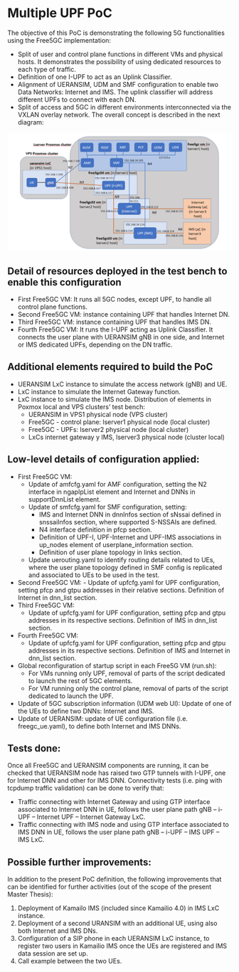 # Multiple UPF PoC

The objective of this PoC is demonstrating the following 5G functionalities using the Free5GC implementation:
-	Split of user and control plane functions in different VMs and physical hosts. It demonstrates the possibility of using dedicated resources to each type of traffic.
-	Definition of one I-UPF to act as an Uplink Classifier. 
-	Alignment of UERANSIM, UDM and SMF configuration to enable two Data Networks: Internet and IMS. The uplink classifier will address different UPFs to connect with each DN.
-	Split of access and 5GC in different environments interconnected via the VXLAN overlay network.
The overall concept is described in the next diagram:

<img src="./capture_01.PNG" title="./capture_01.PNG" width=700px></img>

## Detail of resources deployed in the test bench to enable this configuration
-	First Free5GC VM: It runs all 5GC nodes, except UPF, to handle all control plane functions.
-	Second Free5GC VM: instance containing UPF that handles Internet DN.
-	Third Free5GC VM: instance containing UPF that handles IMS DN.
-	Fourth Free5GC VM: It runs the I-UPF acting as Uplink Classifier. It connects the user plane with UERANSIM gNB in one side, and Internet or IMS dedicated UPFs, depending on the DN traffic.

## Additional elements required to build the PoC
-	UERANSIM LxC instance to simulate the access network (gNB) and UE.
-	LxC instance to simulate the Internet Gateway function.
-	LxC instance to simulate the IMS node.
Distribution of elements in Poxmox local and VPS clusters’ test bench:
	- UERANSIM in VPS1 physical node (VPS cluster)
	- Free5GC - control plane: lserver1 physical node (local cluster)
	- Free5GC - UPFs: lserver2 physical node (local cluster)
	- LxCs internet gateway y IMS, lserver3 physical node (cluster local)
  
## Low-level details of configuration applied:
- First Free5GC VM:
	- Update of amfcfg.yaml for AMF configuration, setting the N2 interface in ngapIpList element and Internet and DNNs in supportDnnList element.
	- Update of smfcfg.yaml for SMF configuration, setting:
		- IMS and Internet DNN in dnnInfos section of sNssai defined in snssaiInfos section, where supported S-NSSAIs are defined.
		- N4 interface definition in pfcp section.
		- Definition of UPF-I, UPF-Internet and UPF-IMS associations in up_nodes element of userplane_information section.
		- Definition of user plane topology in links section.
	- Update uerouting.yaml to identify routing details related to UEs, where the user plane topology defined in SMF config is replicated and associated to UEs to be used in the test.
- Second Free5GC VM:
		- Update of upfcfg.yaml for UPF configuration, setting pfcp and gtpu addresses in their relative sections. Definition of Internet in dnn_list section.
- Third Free5GC VM:
	- Update of upfcfg.yaml for UPF configuration, setting pfcp and gtpu addresses in its respective sections. Definition of IMS in dnn_list section.
- Fourth Free5GC VM:
	- Update of upfcfg.yaml for UPF configuration, setting pfcp and gtpu addresses in its respective sections. Definition of IMS and Internet in dnn_list section.
- Global reconfiguration of startup script in each Free5G VM (run.sh):
	- For VMs running only UPF, removal of parts of the script dedicated to launch the rest of 5GC elements.
	- For VM running only the control plane, removal of parts of the script dedicated to launch the UPF.
- Update of 5GC subscription information (UDM web UI): Update of one of the UEs to define two DNNs: Internet and IMS.
- Update of UERANSIM: update of UE configuration file (i.e. freegc_ue.yaml), to define both Internet and IMS DNNs.

## Tests done:
Once all Free5GC and UERANSIM components are running, it can be checked that UERANSIM node has raised two GTP tunnels with I-UPF, one for Internet DNN and other for IMS DNN.
Connectivity tests (i.e. ping with tcpdump traffic validation) can be done to verify that:
-	Traffic connecting with Internet Gateway and using GTP interface associated to Internet DNN in UE, follows the user plane path gNB – i-UPF – Internet UPF – Internet Gateway LxC.
-	Traffic connecting with IMS node and using GTP interface associated to IMS DNN in UE, follows the user plane path gNB – i-UPF – IMS UPF – IMS LxC.

## Possible further improvements:
In addition to the present PoC definition, the following improvements that can be identified for further activities (out of the scope of the present Master Thesis):
1.	Deployment of Kamailo IMS (included since Kamailio 4.0) in IMS LxC instance.
2.	Deployment of a second URANSIM with an additional UE, using also both Internet and IMS DNs. 
3.	Configuration of a SIP phone in each UERANSIM LxC instance, to register two users in Kamailio IMS once the UEs are registered and IMS data session are set up.
4.	Call example between the two UEs. 
